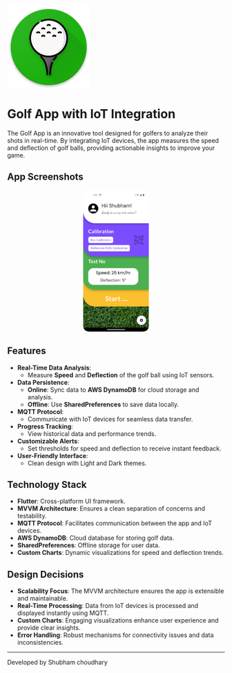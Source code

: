 ![App icon](android/app/src/main/res/mipmap-xxxhdpi/ic_launcher.png)

# Golf App with IoT Integration

The Golf App is an innovative tool designed for golfers to analyze their shots in real-time. By integrating IoT devices, the app measures the speed and deflection of golf balls, providing actionable insights to improve your game.

## App Screenshots

<p align="center">
  <img src="App_ss/1.png" width="30%" />
</p>

## Features

- **Real-Time Data Analysis**:
  - Measure **Speed** and **Deflection** of the golf ball using IoT sensors.
- **Data Persistence**:
  - **Online**: Sync data to **AWS DynamoDB** for cloud storage and analysis.
  - **Offline**: Use **SharedPreferences** to save data locally.
- **MQTT Protocol**:
  - Communicate with IoT devices for seamless data transfer.
- **Progress Tracking**:
  - View historical data and performance trends.
- **Customizable Alerts**:
  - Set thresholds for speed and deflection to receive instant feedback.
- **User-Friendly Interface**:
  - Clean design with Light and Dark themes.


## Technology Stack

- **Flutter**: Cross-platform UI framework.
- **MVVM Architecture**: Ensures a clean separation of concerns and testability.
- **MQTT Protocol**: Facilitates communication between the app and IoT devices.
- **AWS DynamoDB**: Cloud database for storing golf data.
- **SharedPreferences**: Offline storage for user data.
- **Custom Charts**: Dynamic visualizations for speed and deflection trends.


## Design Decisions

- **Scalability Focus**: The MVVM architecture ensures the app is extensible and maintainable.
- **Real-Time Processing**: Data from IoT devices is processed and displayed instantly using MQTT.
- **Custom Charts**: Engaging visualizations enhance user experience and provide clear insights.
- **Error Handling**: Robust mechanisms for connectivity issues and data inconsistencies.

---
Developed by Shubham choudhary
